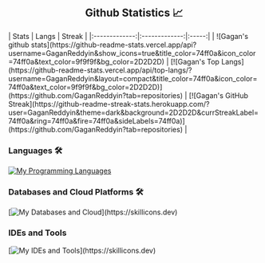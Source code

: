 
<br/>
<h2 align="center"> Github Statistics 📈</h2>
|  Stats      | Langs           | Streak  |
|:-------------:|:-------------:|:-----:|
| ![Gagan's github stats](https://github-readme-stats.vercel.app/api?username=GaganReddyin&show_icons=true&title_color=74ff0a&icon_color=74ff0a&text_color=9f9f9f&bg_color=2D2D2D)      | [![Gagan's Top Langs](https://github-readme-stats.vercel.app/api/top-langs/?username=GaganReddyin&layout=compact&title_color=74ff0a&icon_color=74ff0a&text_color=9f9f9f&bg_color=2D2D2D)](https://github.com/GaganReddyin?tab=repositories) | [![Gagan's GitHub Streak](https://github-readme-streak-stats.herokuapp.com/?user=GaganReddyin&theme=dark&background=2D2D2D&currStreakLabel=74ff0a&ring=74ff0a&fire=74ff0a&sideLabels=74ff0a)](https://github.com/GaganReddyin?tab=repositories) | 



### Languages 🛠 
[![My Programming Languages](https://skillicons.dev/icons?i=java,python,html,css,javascript)](https://skillicons.dev)

### Databases and Cloud Platforms 🛠 
[![My Databases and Cloud](https://skillicons.dev/icons?i=mysql,netlify,render,vercel,)](https://skillicons.dev)

### IDEs and Tools
[![My IDEs and Tools](https://skillicons.dev/icons?i=vscode,git,github,)](https://skillicons.dev)




<!--START_SECTION:waka--









